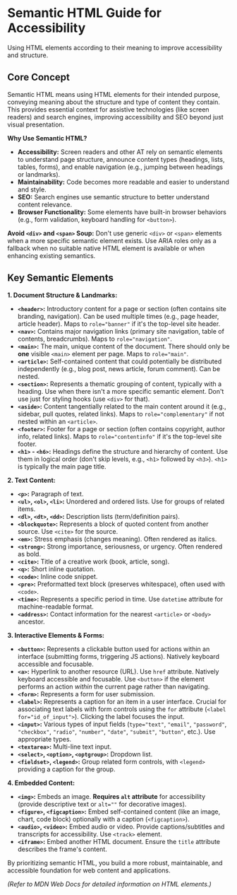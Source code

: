 # Semantic HTML Guide for Accessibility

Using HTML elements according to their meaning to improve accessibility and structure.

## Core Concept

Semantic HTML means using HTML elements for their intended purpose, conveying meaning about the structure and type of content they contain. This provides essential context for assistive technologies (like screen readers) and search engines, improving accessibility and SEO beyond just visual presentation.

**Why Use Semantic HTML?**

*   **Accessibility:** Screen readers and other AT rely on semantic elements to understand page structure, announce content types (headings, lists, tables, forms), and enable navigation (e.g., jumping between headings or landmarks).
*   **Maintainability:** Code becomes more readable and easier to understand and style.
*   **SEO:** Search engines use semantic structure to better understand content relevance.
*   **Browser Functionality:** Some elements have built-in browser behaviors (e.g., form validation, keyboard handling for `<button>`).

**Avoid `<div>` and `<span>` Soup:** Don't use generic `<div>` or `<span>` elements when a more specific semantic element exists. Use ARIA roles only as a fallback when no suitable native HTML element is available or when enhancing existing semantics.

## Key Semantic Elements

**1. Document Structure & Landmarks:**

*   **`<header>`:** Introductory content for a page or section (often contains site branding, navigation). Can be used multiple times (e.g., page header, article header). Maps to `role="banner"` if it's the top-level site header.
*   **`<nav>`:** Contains major navigation links (primary site navigation, table of contents, breadcrumbs). Maps to `role="navigation"`.
*   **`<main>`:** The main, unique content of the document. There should only be **one** visible `<main>` element per page. Maps to `role="main"`.
*   **`<article>`:** Self-contained content that could potentially be distributed independently (e.g., blog post, news article, forum comment). Can be nested.
*   **`<section>`:** Represents a thematic grouping of content, typically with a heading. Use when there isn't a more specific semantic element. Don't use just for styling hooks (use `<div>` for that).
*   **`<aside>`:** Content tangentially related to the main content around it (e.g., sidebar, pull quotes, related links). Maps to `role="complementary"` if not nested within an `<article>`.
*   **`<footer>`:** Footer for a page or section (often contains copyright, author info, related links). Maps to `role="contentinfo"` if it's the top-level site footer.
*   **`<h1>` - `<h6>`:** Headings define the structure and hierarchy of content. Use them in logical order (don't skip levels, e.g., `<h1>` followed by `<h3>`). `<h1>` is typically the main page title.

**2. Text Content:**

*   **`<p>`:** Paragraph of text.
*   **`<ul>`, `<ol>`, `<li>`:** Unordered and ordered lists. Use for groups of related items.
*   **`<dl>`, `<dt>`, `<dd>`:** Description lists (term/definition pairs).
*   **`<blockquote>`:** Represents a block of quoted content from another source. Use `<cite>` for the source.
*   **`<em>`:** Stress emphasis (changes meaning). Often rendered as italics.
*   **`<strong>`:** Strong importance, seriousness, or urgency. Often rendered as bold.
*   **`<cite>`:** Title of a creative work (book, article, song).
*   **`<q>`:** Short inline quotation.
*   **`<code>`:** Inline code snippet.
*   **`<pre>`:** Preformatted text block (preserves whitespace), often used with `<code>`.
*   **`<time>`:** Represents a specific period in time. Use `datetime` attribute for machine-readable format.
*   **`<address>`:** Contact information for the nearest `<article>` or `<body>` ancestor.

**3. Interactive Elements & Forms:**

*   **`<button>`:** Represents a clickable button used for actions within an interface (submitting forms, triggering JS actions). Natively keyboard accessible and focusable.
*   **`<a>`:** Hyperlink to another resource (URL). Use `href` attribute. Natively keyboard accessible and focusable. Use `<button>` if the element performs an action *within* the current page rather than navigating.
*   **`<form>`:** Represents a form for user submission.
*   **`<label>`:** Represents a caption for an item in a user interface. Crucial for associating text labels with form controls using the `for` attribute (`<label for="id_of_input">`). Clicking the label focuses the input.
*   **`<input>`:** Various types of input fields (`type="text"`, `"email"`, `"password"`, `"checkbox"`, `"radio"`, `"number"`, `"date"`, `"submit"`, `"button"`, etc.). Use appropriate types.
*   **`<textarea>`:** Multi-line text input.
*   **`<select>`, `<option>`, `<optgroup>`:** Dropdown list.
*   **`<fieldset>`, `<legend>`:** Group related form controls, with `<legend>` providing a caption for the group.

**4. Embedded Content:**

*   **`<img>`:** Embeds an image. **Requires `alt` attribute** for accessibility (provide descriptive text or `alt=""` for decorative images).
*   **`<figure>`, `<figcaption>`:** Embed self-contained content (like an image, chart, code block) optionally with a caption (`<figcaption>`).
*   **`<audio>`, `<video>`:** Embed audio or video. Provide captions/subtitles and transcripts for accessibility. Use `<track>` element.
*   **`<iframe>`:** Embed another HTML document. Ensure the `title` attribute describes the frame's content.

By prioritizing semantic HTML, you build a more robust, maintainable, and accessible foundation for web content and applications.

*(Refer to MDN Web Docs for detailed information on HTML elements.)*